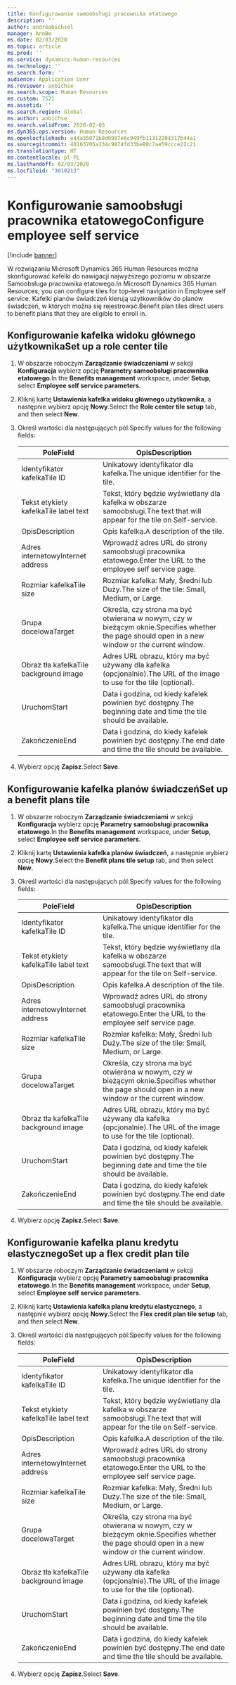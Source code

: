```yaml
---
title: Konfigurowanie samoobsługi pracownika etatowego
description: ''
author: andreabichsel
manager: AnnBe
ms.date: 02/03/2020
ms.topic: article
ms.prod: ''
ms.service: dynamics-human-resources
ms.technology: ''
ms.search.form: ''
audience: Application User
ms.reviewer: anbichse
ms.search.scope: Human Resources
ms.custom: 7521
ms.assetid: ''
ms.search.region: Global
ms.author: anbichse
ms.search.validFrom: 2020-02-03
ms.dyn365.ops.version: Human Resources
ms.openlocfilehash: e44a35071b8d0987e6c949fb11312204317b44a1
ms.sourcegitcommit: 40163705a134c9874fd33be80c7ae59ccce22c21
ms.translationtype: HT
ms.contentlocale: pl-PL
ms.lasthandoff: 02/03/2020
ms.locfileid: "3010213"
---
```

# <a name="configure-employee-self-service"></a><span data-ttu-id="32edb-102">Konfigurowanie samoobsługi pracownika etatowego</span><span class="sxs-lookup"><span data-stu-id="32edb-102">Configure employee self service</span></span>

[!include [banner](includes/preview-feature.md)]

<span data-ttu-id="32edb-103">W rozwiązaniu Microsoft Dynamics 365 Human Resources można skonfigurować kafelki do nawigacji najwyższego poziomu w obszarze Samoobsługa pracownika etatowego.</span><span class="sxs-lookup"><span data-stu-id="32edb-103">In Microsoft Dynamics 365 Human Resources, you can configure tiles for top-level navigation in Employee self service.</span></span> <span data-ttu-id="32edb-104">Kafelki planów świadczeń kierują użytkowników do planów świadczeń, w których można się rejestrować.</span><span class="sxs-lookup"><span data-stu-id="32edb-104">Benefit plan tiles direct users to benefit plans that they are eligible to enroll in.</span></span>

## <a name="set-up-a-role-center-tile"></a><span data-ttu-id="32edb-105">Konfigurowanie kafelka widoku głównego użytkownika</span><span class="sxs-lookup"><span data-stu-id="32edb-105">Set up a role center tile</span></span>

1. <span data-ttu-id="32edb-106">W obszarze roboczym **Zarządzanie świadczeniami** w sekcji **Konfiguracja** wybierz opcję **Parametry samoobsługi pracownika etatowego**.</span><span class="sxs-lookup"><span data-stu-id="32edb-106">In the **Benefits management** workspace, under **Setup**, select **Employee self service parameters**.</span></span>

2. <span data-ttu-id="32edb-107">Kliknij kartę **Ustawienia kafelka widoku głównego użytkownika**, a następnie wybierz opcję **Nowy**.</span><span class="sxs-lookup"><span data-stu-id="32edb-107">Select the **Role center tile setup** tab, and then select **New**.</span></span>

3. <span data-ttu-id="32edb-108">Określ wartości dla następujących pól:</span><span class="sxs-lookup"><span data-stu-id="32edb-108">Specify values for the following fields:</span></span>

   | <span data-ttu-id="32edb-109">Pole</span><span class="sxs-lookup"><span data-stu-id="32edb-109">Field</span></span> | <span data-ttu-id="32edb-110">Opis</span><span class="sxs-lookup"><span data-stu-id="32edb-110">Description</span></span> |
   | --- | --- |
   | <span data-ttu-id="32edb-111">Identyfikator kafelka</span><span class="sxs-lookup"><span data-stu-id="32edb-111">Tile ID</span></span> | <span data-ttu-id="32edb-112">Unikatowy identyfikator dla kafelka.</span><span class="sxs-lookup"><span data-stu-id="32edb-112">The unique identifier for the tile.</span></span> |
   | <span data-ttu-id="32edb-113">Tekst etykiety kafelka</span><span class="sxs-lookup"><span data-stu-id="32edb-113">Tile label text</span></span> | <span data-ttu-id="32edb-114">Tekst, który będzie wyświetlany dla kafelka w obszarze samoobsługi.</span><span class="sxs-lookup"><span data-stu-id="32edb-114">The text that will appear for the tile on Self-service.</span></span> |
   | <span data-ttu-id="32edb-115">Opis</span><span class="sxs-lookup"><span data-stu-id="32edb-115">Description</span></span> | <span data-ttu-id="32edb-116">Opis kafelka.</span><span class="sxs-lookup"><span data-stu-id="32edb-116">A description of the tile.</span></span> |
   | <span data-ttu-id="32edb-117">Adres internetowy</span><span class="sxs-lookup"><span data-stu-id="32edb-117">Internet address</span></span> | <span data-ttu-id="32edb-118">Wprowadź adres URL do strony samoobsługi pracownika etatowego.</span><span class="sxs-lookup"><span data-stu-id="32edb-118">Enter the URL to the employee self service page.</span></span> |
   | <span data-ttu-id="32edb-119">Rozmiar kafelka</span><span class="sxs-lookup"><span data-stu-id="32edb-119">Tile size</span></span> | <span data-ttu-id="32edb-120">Rozmiar kafelka: Mały, Średni lub Duży.</span><span class="sxs-lookup"><span data-stu-id="32edb-120">The size of the tile: Small, Medium, or Large.</span></span> |
   | <span data-ttu-id="32edb-121">Grupa docelowa</span><span class="sxs-lookup"><span data-stu-id="32edb-121">Target</span></span> | <span data-ttu-id="32edb-122">Określa, czy strona ma być otwierana w nowym, czy w bieżącym oknie.</span><span class="sxs-lookup"><span data-stu-id="32edb-122">Specifies whether the page should open in a new window or the current window.</span></span> |
   | <span data-ttu-id="32edb-123">Obraz tła kafelka</span><span class="sxs-lookup"><span data-stu-id="32edb-123">Tile background image</span></span> | <span data-ttu-id="32edb-124">Adres URL obrazu, który ma być używany dla kafelka (opcjonalnie).</span><span class="sxs-lookup"><span data-stu-id="32edb-124">The URL of the image to use for the tile (optional).</span></span> |
   | <span data-ttu-id="32edb-125">Uruchom</span><span class="sxs-lookup"><span data-stu-id="32edb-125">Start</span></span> | <span data-ttu-id="32edb-126">Data i godzina, od kiedy kafelek powinien być dostępny.</span><span class="sxs-lookup"><span data-stu-id="32edb-126">The beginning date and time the tile should be available.</span></span> |
   | <span data-ttu-id="32edb-127">Zakończenie</span><span class="sxs-lookup"><span data-stu-id="32edb-127">End</span></span> | <span data-ttu-id="32edb-128">Data i godzina, do kiedy kafelek powinien być dostępny.</span><span class="sxs-lookup"><span data-stu-id="32edb-128">The end date and time the tile should be available.</span></span> |

4. <span data-ttu-id="32edb-129">Wybierz opcję **Zapisz**.</span><span class="sxs-lookup"><span data-stu-id="32edb-129">Select **Save**.</span></span>

## <a name="set-up-a-benefit-plans-tile"></a><span data-ttu-id="32edb-130">Konfigurowanie kafelka planów świadczeń</span><span class="sxs-lookup"><span data-stu-id="32edb-130">Set up a benefit plans tile</span></span>

1. <span data-ttu-id="32edb-131">W obszarze roboczym **Zarządzanie świadczeniami** w sekcji **Konfiguracja** wybierz opcję **Parametry samoobsługi pracownika etatowego**.</span><span class="sxs-lookup"><span data-stu-id="32edb-131">In the **Benefits management** workspace, under **Setup**, select **Employee self service parameters**.</span></span>

2. <span data-ttu-id="32edb-132">Kliknij kartę **Ustawienia kafelka planów świadczeń**, a następnie wybierz opcję **Nowy**.</span><span class="sxs-lookup"><span data-stu-id="32edb-132">Select the **Benefit plans tile setup** tab, and then select **New**.</span></span>

3. <span data-ttu-id="32edb-133">Określ wartości dla następujących pól:</span><span class="sxs-lookup"><span data-stu-id="32edb-133">Specify values for the following fields:</span></span>

   | <span data-ttu-id="32edb-134">Pole</span><span class="sxs-lookup"><span data-stu-id="32edb-134">Field</span></span> | <span data-ttu-id="32edb-135">Opis</span><span class="sxs-lookup"><span data-stu-id="32edb-135">Description</span></span> |
   | --- | --- |
   | <span data-ttu-id="32edb-136">Identyfikator kafelka</span><span class="sxs-lookup"><span data-stu-id="32edb-136">Tile ID</span></span> | <span data-ttu-id="32edb-137">Unikatowy identyfikator dla kafelka.</span><span class="sxs-lookup"><span data-stu-id="32edb-137">The unique identifier for the tile.</span></span> |
   | <span data-ttu-id="32edb-138">Tekst etykiety kafelka</span><span class="sxs-lookup"><span data-stu-id="32edb-138">Tile label text</span></span> | <span data-ttu-id="32edb-139">Tekst, który będzie wyświetlany dla kafelka w obszarze samoobsługi.</span><span class="sxs-lookup"><span data-stu-id="32edb-139">The text that will appear for the tile on Self-service.</span></span> |
   | <span data-ttu-id="32edb-140">Opis</span><span class="sxs-lookup"><span data-stu-id="32edb-140">Description</span></span> | <span data-ttu-id="32edb-141">Opis kafelka.</span><span class="sxs-lookup"><span data-stu-id="32edb-141">A description of the tile.</span></span> |
   | <span data-ttu-id="32edb-142">Adres internetowy</span><span class="sxs-lookup"><span data-stu-id="32edb-142">Internet address</span></span> | <span data-ttu-id="32edb-143">Wprowadź adres URL do strony samoobsługi pracownika etatowego.</span><span class="sxs-lookup"><span data-stu-id="32edb-143">Enter the URL to the employee self service page.</span></span> |
   | <span data-ttu-id="32edb-144">Rozmiar kafelka</span><span class="sxs-lookup"><span data-stu-id="32edb-144">Tile size</span></span> | <span data-ttu-id="32edb-145">Rozmiar kafelka: Mały, Średni lub Duży.</span><span class="sxs-lookup"><span data-stu-id="32edb-145">The size of the tile: Small, Medium, or Large.</span></span> |
   | <span data-ttu-id="32edb-146">Grupa docelowa</span><span class="sxs-lookup"><span data-stu-id="32edb-146">Target</span></span> | <span data-ttu-id="32edb-147">Określa, czy strona ma być otwierana w nowym, czy w bieżącym oknie.</span><span class="sxs-lookup"><span data-stu-id="32edb-147">Specifies whether the page should open in a new window or the current window.</span></span> |
   | <span data-ttu-id="32edb-148">Obraz tła kafelka</span><span class="sxs-lookup"><span data-stu-id="32edb-148">Tile background image</span></span> | <span data-ttu-id="32edb-149">Adres URL obrazu, który ma być używany dla kafelka (opcjonalnie).</span><span class="sxs-lookup"><span data-stu-id="32edb-149">The URL of the image to use for the tile (optional).</span></span> |
   | <span data-ttu-id="32edb-150">Uruchom</span><span class="sxs-lookup"><span data-stu-id="32edb-150">Start</span></span> | <span data-ttu-id="32edb-151">Data i godzina, od kiedy kafelek powinien być dostępny.</span><span class="sxs-lookup"><span data-stu-id="32edb-151">The beginning date and time the tile should be available.</span></span> |
   | <span data-ttu-id="32edb-152">Zakończenie</span><span class="sxs-lookup"><span data-stu-id="32edb-152">End</span></span> | <span data-ttu-id="32edb-153">Data i godzina, do kiedy kafelek powinien być dostępny.</span><span class="sxs-lookup"><span data-stu-id="32edb-153">The end date and time the tile should be available.</span></span> |

4. <span data-ttu-id="32edb-154">Wybierz opcję **Zapisz**.</span><span class="sxs-lookup"><span data-stu-id="32edb-154">Select **Save**.</span></span>

## <a name="set-up-a-flex-credit-plan-tile"></a><span data-ttu-id="32edb-155">Konfigurowanie kafelka planu kredytu elastycznego</span><span class="sxs-lookup"><span data-stu-id="32edb-155">Set up a flex credit plan tile</span></span>

1. <span data-ttu-id="32edb-156">W obszarze roboczym **Zarządzanie świadczeniami** w sekcji **Konfiguracja** wybierz opcję **Parametry samoobsługi pracownika etatowego**.</span><span class="sxs-lookup"><span data-stu-id="32edb-156">In the **Benefits management** workspace, under **Setup**, select **Employee self service parameters**.</span></span>

2. <span data-ttu-id="32edb-157">Kliknij kartę **Ustawienia kafelka planu kredytu elastycznego**, a następnie wybierz opcję **Nowy**.</span><span class="sxs-lookup"><span data-stu-id="32edb-157">Select the **Flex credit plan tile setup** tab, and then select **New**.</span></span>

3. <span data-ttu-id="32edb-158">Określ wartości dla następujących pól:</span><span class="sxs-lookup"><span data-stu-id="32edb-158">Specify values for the following fields:</span></span>

   | <span data-ttu-id="32edb-159">Pole</span><span class="sxs-lookup"><span data-stu-id="32edb-159">Field</span></span> | <span data-ttu-id="32edb-160">Opis</span><span class="sxs-lookup"><span data-stu-id="32edb-160">Description</span></span> |
   | --- | --- |
   | <span data-ttu-id="32edb-161">Identyfikator kafelka</span><span class="sxs-lookup"><span data-stu-id="32edb-161">Tile ID</span></span> | <span data-ttu-id="32edb-162">Unikatowy identyfikator dla kafelka.</span><span class="sxs-lookup"><span data-stu-id="32edb-162">The unique identifier for the tile.</span></span> |
   | <span data-ttu-id="32edb-163">Tekst etykiety kafelka</span><span class="sxs-lookup"><span data-stu-id="32edb-163">Tile label text</span></span> | <span data-ttu-id="32edb-164">Tekst, który będzie wyświetlany dla kafelka w obszarze samoobsługi.</span><span class="sxs-lookup"><span data-stu-id="32edb-164">The text that will appear for the tile on Self-service.</span></span> |
   | <span data-ttu-id="32edb-165">Opis</span><span class="sxs-lookup"><span data-stu-id="32edb-165">Description</span></span> | <span data-ttu-id="32edb-166">Opis kafelka.</span><span class="sxs-lookup"><span data-stu-id="32edb-166">A description of the tile.</span></span> |
   | <span data-ttu-id="32edb-167">Adres internetowy</span><span class="sxs-lookup"><span data-stu-id="32edb-167">Internet address</span></span> | <span data-ttu-id="32edb-168">Wprowadź adres URL do strony samoobsługi pracownika etatowego.</span><span class="sxs-lookup"><span data-stu-id="32edb-168">Enter the URL to the employee self service page.</span></span> |
   | <span data-ttu-id="32edb-169">Rozmiar kafelka</span><span class="sxs-lookup"><span data-stu-id="32edb-169">Tile size</span></span> | <span data-ttu-id="32edb-170">Rozmiar kafelka: Mały, Średni lub Duży.</span><span class="sxs-lookup"><span data-stu-id="32edb-170">The size of the tile: Small, Medium, or Large.</span></span> |
   | <span data-ttu-id="32edb-171">Grupa docelowa</span><span class="sxs-lookup"><span data-stu-id="32edb-171">Target</span></span> | <span data-ttu-id="32edb-172">Określa, czy strona ma być otwierana w nowym, czy w bieżącym oknie.</span><span class="sxs-lookup"><span data-stu-id="32edb-172">Specifies whether the page should open in a new window or the current window.</span></span> |
   | <span data-ttu-id="32edb-173">Obraz tła kafelka</span><span class="sxs-lookup"><span data-stu-id="32edb-173">Tile background image</span></span> | <span data-ttu-id="32edb-174">Adres URL obrazu, który ma być używany dla kafelka (opcjonalnie).</span><span class="sxs-lookup"><span data-stu-id="32edb-174">The URL of the image to use for the tile (optional).</span></span> |
   | <span data-ttu-id="32edb-175">Uruchom</span><span class="sxs-lookup"><span data-stu-id="32edb-175">Start</span></span> | <span data-ttu-id="32edb-176">Data i godzina, od kiedy kafelek powinien być dostępny.</span><span class="sxs-lookup"><span data-stu-id="32edb-176">The beginning date and time the tile should be available.</span></span> |
   | <span data-ttu-id="32edb-177">Zakończenie</span><span class="sxs-lookup"><span data-stu-id="32edb-177">End</span></span> | <span data-ttu-id="32edb-178">Data i godzina, do kiedy kafelek powinien być dostępny.</span><span class="sxs-lookup"><span data-stu-id="32edb-178">The end date and time the tile should be available.</span></span> |

4. <span data-ttu-id="32edb-179">Wybierz opcję **Zapisz**.</span><span class="sxs-lookup"><span data-stu-id="32edb-179">Select **Save**.</span></span>
